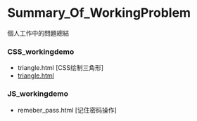 # Summary_Of_WorkingProblem
個人工作中的問題總結

### CSS_workingdemo

- triangle.html [CSS绘制三角形]
- [triangle.html](https://github.com/yiranjason/Summary_Of_WorkingProblem/blob/master/tringle.html "CSS绘制三角形")


### JS_workingdemo

- remeber_pass.html [记住密码操作]
